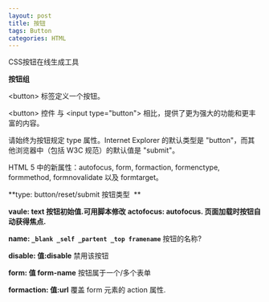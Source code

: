 ```yaml
---
layout: post
title: 按钮
tags: Button
categories: HTML
---
```


CSS按钮在线生成工具

**按钮组**







\<button\> 标签定义一个按钮。


\<button\> 控件 与 \<input type="button"\> 相比，提供了更为强大的功能和更丰富的内容。

请始终为按钮规定 type 属性。Internet Explorer 的默认类型是 "button"，而其他浏览器中（包括 W3C 规范）的默认值是 "submit"。


HTML 5 中的新属性：autofocus, form, formaction, formenctype, formmethod, formnovalidate 以及 formtarget。



**type: button/reset/submit  按钮类型  **

**vaule: text 按钮初始值.可用脚本修改**
**actofocus: autofocus. 页面加载时按钮自动获得焦点.**


**name: `_blank _self _partent _top framename`**
按钮的名称?




**disable:  值:disable**
禁用该按钮


**form: 值 form-name**
按钮属于一个/多个表单

**formaction: 值:url**
覆盖 form 元素的 action 属性.

